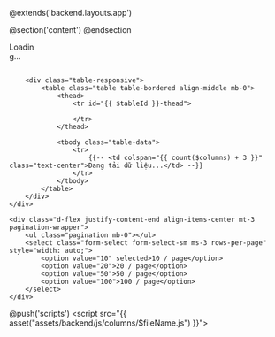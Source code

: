 @extends('backend.layouts.app')

@section('content')
    <x-table fileName="employee" />
@endsection

<div id="{{ $tableId }}" class="mb-5">
    <div class="table-wrapper">
        <div class="table-loading-overlay d-none">
            <div class="spinner-border text-primary" role="status" style="width: 3rem; height: 3rem;">
                <span class="visually-hidden">Loading...</span>
            </div>
        </div>

        <div class="table-responsive">
            <table class="table table-bordered align-middle mb-0">
                <thead>
                    <tr id="{{ $tableId }}-thead">

                    </tr>
                </thead>

                <tbody class="table-data">
                    <tr>
                        {{-- <td colspan="{{ count($columns) + 3 }}" class="text-center">Đang tải dữ liệu...</td> --}}
                    </tr>
                </tbody>
            </table>
        </div>
    </div>

    <div class="d-flex justify-content-end align-items-center mt-3 pagination-wrapper">
        <ul class="pagination mb-0"></ul>
        <select class="form-select form-select-sm ms-3 rows-per-page" style="width: auto;">
            <option value="10" selected>10 / page</option>
            <option value="20">20 / page</option>
            <option value="50">50 / page</option>
            <option value="100">100 / page</option>
        </select>
    </div>
</div>

@push('scripts')
    <script src="{{ asset("assets/backend/js/columns/$fileName.js") }}"></script>
    <script>
        $(document).ready(function() {
            const tableId = "#{{ $tableId }}";
            const apiUrl = "{{ $apiUrl }}";
            let currentPage = 1;

            const fields = columns.map(col => ({
                dataIndex: col.dataIndex,
                render: col.render ?? null,
                class: col.class ?? '',
            }));

            const colCount = fields.length + 3;

            function renderHeader() {
                const $thead = $(`${tableId}-thead`);
                let html = `
                <th style="width: 3%" class="text-center"><input type="checkbox" class="check-all"></th>
                <th style="width: 5%">STT</th>
            `;
                columns.forEach(col => {
                    html +=
                        `<th style="width: ${col.width ?? 'auto'}" class="${col.class ?? ''}">${col.title}</th>`;
                });
                html += `<th class="text-center" style="width: 100px">Hành động</th>`;
                $thead.html(html);
            }

            function loadData(page = 1, perPage = 10) {
                const loadingRow = `<tr><td colspan="${colCount}" class="text-center">Đang tải...</td></tr>`;
                $(tableId + ' .table-data').html(loadingRow);

                $.ajax({
                    url: `${apiUrl}?page=${page}&per_page=${perPage}`,
                    type: 'GET',
                    beforeSend: function() {
                        $(tableId + ' .table-loading-overlay').removeClass('d-none');
                    },
                    success: function(response) {
                        const rows = response.data.map((item, index) => {
                            const stt = (response.current_page - 1) * response.per_page +
                                index + 1;

                            const cells = fields.map(field => {
                                const value = item[field.dataIndex] ?? '';
                                if (field.render) {
                                    try {
                                        return `<td class="${field.class}">${field.render(item)}</td>`;
                                    } catch (e) {
                                        console.error('Lỗi render:', e);
                                        return `<td class="${field.class}">${value}</td>`;
                                    }
                                }
                                return `<td class="${field.class}">${value}</td>`;
                            }).join('');

                            return `
                            <tr>
                                <td class="text-center"><input type="checkbox" class="row-checkbox" value="${item.key}"></td>
                                <td>${stt}</td>
                                ${cells}
                                <td class="text-center">
                                    <button class="btn btn-sm btn-primary btn-edit me-1" data-id="${item.key}">
                                        <i class="fas fa-edit"></i>
                                    </button>
                                    <button class="btn btn-sm btn-danger btn-delete" data-id="${item.key}">
                                        <i class="fas fa-trash-alt"></i>
                                    </button>
                                </td>
                            </tr>`;
                        }).join('');

                        $(tableId + ' .table-data').html(
                            rows ||
                            `<tr><td colspan="${colCount}" class="text-center">Không có dữ liệu</td></tr>`
                        );

                        renderPagination(response.current_page, response.last_page);
                        bindCheckAll();
                    },
                    complete: function() {
                        $(tableId + ' .table-loading-overlay').addClass('d-none');
                    },
                    error: function() {
                        $(tableId + ' .table-data').html(
                            `<tr><td colspan="${colCount}" class="text-center text-danger">Lỗi tải dữ liệu</td></tr>`
                        );
                    }
                });
            }

            function renderPagination(current, last) {
                const $pagination = $(tableId + ' .pagination');
                let pages = '';
                const maxVisible = 5;
                const half = Math.floor(maxVisible / 2);
                const start = Math.max(2, current - half);
                const end = Math.min(last - 1, current + half);

                pages += `<li class="page-item ${current === 1 ? 'disabled' : ''}">
                        <a class="page-link" href="#" data-page="${current - 1}"><i class="fas fa-angle-left"></i></a>
                    </li>`;

                pages += `<li class="page-item ${current === 1 ? 'active' : ''}">
                        <a class="page-link" href="#" data-page="1">1</a>
                    </li>`;

                if (start > 2) pages += `<li class="page-item disabled"><span class="page-link">...</span></li>`;

                for (let i = start; i <= end; i++) {
                    pages += `<li class="page-item ${i === current ? 'active' : ''}">
                            <a class="page-link" href="#" data-page="${i}">${i}</a>
                        </li>`;
                }

                if (end < last - 1) pages +=
                    `<li class="page-item disabled"><span class="page-link">...</span></li>`;

                if (last > 1) {
                    pages += `<li class="page-item ${current === last ? 'active' : ''}">
                            <a class="page-link" href="#" data-page="${last}">${last}</a>
                        </li>`;
                }

                pages += `<li class="page-item ${current === last ? 'disabled' : ''}">
                        <a class="page-link" href="#" data-page="${current + 1}"><i class="fas fa-angle-right"></i></a>
                    </li>`;

                $pagination.html(pages);

                $pagination.find('.page-link').off('click').on('click', function(e) {
                    e.preventDefault();
                    const page = $(this).data('page');
                    const perPage = $(tableId + ' .rows-per-page').val();
                    if (page && page !== currentPage) {
                        currentPage = page;
                        loadData(page, perPage);
                    }
                });
            }

            function bindCheckAll() {
                const $table = $(tableId);
                $table.find('.check-all').off('change').on('change', function() {
                    const isChecked = $(this).is(':checked');
                    $table.find('.row-checkbox').prop('checked', isChecked);
                });

                $table.find('.row-checkbox').off('change').on('change', function() {
                    const total = $table.find('.row-checkbox').length;
                    const checked = $table.find('.row-checkbox:checked').length;
                    $table.find('.check-all').prop('checked', total > 0 && total === checked);
                });
            }

            $(tableId + ' .rows-per-page').on('change', function() {
                const perPage = $(this).val();
                loadData(1, perPage);
            });

            renderHeader();
            loadData();
        });
    </script>
@endpush


public function __construct(
        public ?string $tableId = null,
        public ?string $apiUrl = null,
        public ?string $fileName = null,
    ) {
        // Nếu không truyền apiUrl thì tự dùng URL hiện tại
        $this->tableId = 'table_' . uniqid();
        $this->apiUrl = $apiUrl ?? '/' . request()->path();
    }
